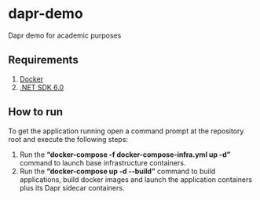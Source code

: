 # dapr-demo
Dapr demo for academic purposes

## Requirements
1) [Docker](https://www.docker.com/)
2) [.NET SDK 6.0](https://dotnet.microsoft.com/en-us/download)

## How to run
To get the application running open a command prompt at the repository root and execute the following steps:
1) Run the **“docker-compose -f docker-compose-infra.yml up -d”** command to launch base infrastructure containers.
2) Run the **“docker-compose up -d --build”** command to build applications, build docker images and launch the application containers plus its Dapr sidecar containers.
